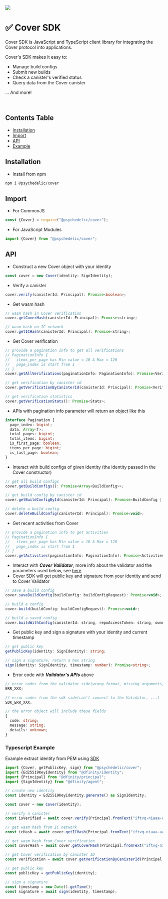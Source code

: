 ![](https://docs.covercode.ooo/overview/imgs/mainn.png)
# ✅ Cover SDK

Cover SDK is JavaScript and TypeScript client library for integrating the Cover protocol into applications.

Cover's SDK makes it easy to:

- Manage build configs
- Submit new builds
- Check a canister's verified status
- Query data from the Cover canister

... And more!

<br>

## Contents Table

- [Installation](#installation)
- [Import](#import)
- [API](#api)
- [Example](#typescript-example)

## Installation

- Install from npm

```bash
npm i @psychedelic/cover
```

## Import

- For CommonJS

```javascript
const {Cover} = require("@psychedelic/cover");
```

- For JavaScript Modules

```javascript
import {Cover} from "@psychedelic/cover";
```

## API

- Construct a new Cover object with your identity

```javascript
const cover = new Cover(identity: SignIdentity);
```

- Verify a canister

```typescript
cover.verify(canisterId: Principal): Promise<boolean>;
```

- Get wasm hash

```javascript
// wasm hash in Cover verification
cover.getCoverHash(canisterId: Principal): Promise<string>;

// wasm hash on IC network
cover.getICHash(canisterId: Principal): Promise<string>;
```

- Get Cover verification

```javascript
// provide a pagination info to get all verifications
// PaginationInfo {
//   items_per_page has Min value = 10 & Max = 120
//   page_index is start from 1
// }
cover.getAllVerifications(paginationInfo: PaginationInfo): Promise<VerificationsPagination>;

// get verification by canister id
cover.getVerificationByCanisterId(canisterId: Principal): Promise<Verification | undefined>;

// get verification statistics
cover.getVerificationStats(): Promise<Stats>;
```

- APIs with pagination info parameter will return an object like this

```typescript
interface Pagination {
  page_index: bigint;
  data: Array<T>;
  total_pages: bigint;
  total_items: bigint;
  is_first_page: boolean;
  items_per_page: bigint;
  is_last_page: boolean;
}
```

- Interact with build configs of given identity (the identity passed in the Cover constructor)

```javascript
// get all build configs
cover.getBuildConfigs(): Promise<Array<BuildConfig>>;

// get build config by canister id
cover.getBuildConfigById(canisterId: Principal): Promise<BuildConfig | undefined>;

// delete a build config
cover.deleteBuildConfig(canisterId: Principal): Promise<void>;
```

- Get recent activities from Cover

```javascript
// provide a pagination info to get activities
// PaginationInfo {
//   items_per_page has Min value = 10 & Max = 120
//   page_index is start from 1
// }
cover.getActivities(paginationInfo: PaginationInfo): Promise<ActivitiesPagination>;
```

- Interact with **_Cover Validator_**, more info about the validator and the parameters used below, see [here](https://github.com/Psychedelic/cover-validator)
- Cover SDK will get public key and signature from your identity and send to Cover Validator

```javascript
// save a build config
cover.saveBuildConfig(buildConfig: buildConfigRequest): Promise<void>;

// build a config
cover.build(buildConfig: buildConfigRequest): Promise<void>;

// build a saved config
cover.buildWithConfig(canisterId: string, repoAccessToken: string, ownerId: string): Promise<void>;
```

- Get public key and sign a signature with your identity and current timestamp

```typescript
// get public key
getPublicKey(identity: SignIdentity): string;

// sign a signature, return a hex string
sign(identity: SignIdentity, timestamp: number): Promise<string>;
```

- Error code with **_Validator's APIs_** above

```typescript
// error codes from the validator side(wrong format, missing arguments, internal error,...)
ERR_XXX;

// error codes from the sdk side(can't connect to the Validator, ...)
SDK_ERR_XXX;

// the error object will include these fields
{
  code: string;
  message: string;
  details: unknown;
}
```

### Typescript Example

Example extract identity from PEM using [SDK](https://github.com/Psychedelic/dfx-key/blob/main/cover-sdk.js)

```typescript
import {Cover, getPublicKey, sign} from "@psychedelic/cover";
import {Ed25519KeyIdentity} from "@dfinity/identity";
import {Principal} from "@dfinity/principal";
import {SignIdentity} from "@dfinity/agent";

// create new identity
const identity = Ed25519KeyIdentity.generate() as SignIdentity;

const cover = new Cover(identity);

// verify a canister
const isVerified = await cover.verify(Principal.fromText("iftvq-niaaa-aaaai-qasga-cai"));

// get wasm hash from IC network
const icHash = await cover.getICHash(Principal.fromText("iftvq-niaaa-aaaai-qasga-cai"));

// get wasm hash from Cover verification
const coverHash = await cover.getCoverHash(Principal.fromText("iftvq-niaaa-aaaai-qasga-cai"));

// get Cover verification by canister ID
const verification = await cover.getVerificationByCanisterId(Principal.fromText("iftvq-niaaa-aaaai-qasga-cai"));

// get public key
const publicKey = getPublicKey(identity);

// sign a signature
const timestamp = new Date().getTime();
const signature = await sign(identity, timestamp);
```
